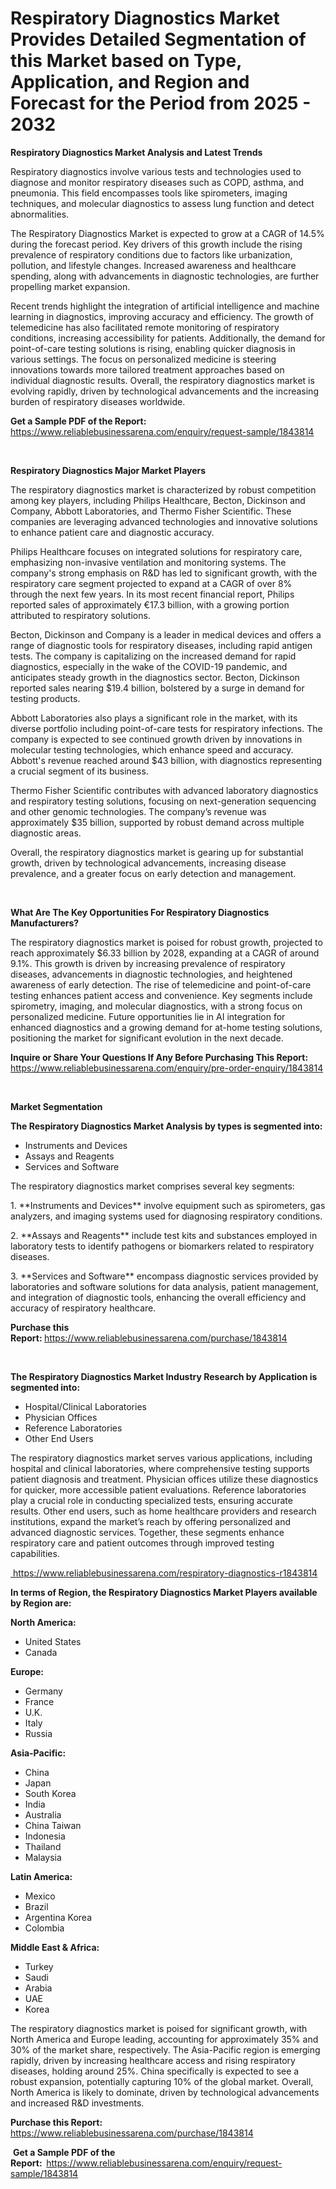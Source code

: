 <p><h1>Respiratory Diagnostics Market Provides Detailed Segmentation of this Market based on Type, Application, and Region and Forecast for the Period from 2025 - 2032</h1></p><p><strong>Respiratory Diagnostics Market Analysis and Latest Trends</strong></p>
<p><p>Respiratory diagnostics involve various tests and technologies used to diagnose and monitor respiratory diseases such as COPD, asthma, and pneumonia. This field encompasses tools like spirometers, imaging techniques, and molecular diagnostics to assess lung function and detect abnormalities.</p><p>The Respiratory Diagnostics Market is expected to grow at a CAGR of 14.5% during the forecast period. Key drivers of this growth include the rising prevalence of respiratory conditions due to factors like urbanization, pollution, and lifestyle changes. Increased awareness and healthcare spending, along with advancements in diagnostic technologies, are further propelling market expansion.</p><p>Recent trends highlight the integration of artificial intelligence and machine learning in diagnostics, improving accuracy and efficiency. The growth of telemedicine has also facilitated remote monitoring of respiratory conditions, increasing accessibility for patients. Additionally, the demand for point-of-care testing solutions is rising, enabling quicker diagnosis in various settings. The focus on personalized medicine is steering innovations towards more tailored treatment approaches based on individual diagnostic results. Overall, the respiratory diagnostics market is evolving rapidly, driven by technological advancements and the increasing burden of respiratory diseases worldwide.</p></p>
<p><strong>Get a Sample PDF of the Report:&nbsp;</strong> <a href="https://www.reliablebusinessarena.com/enquiry/request-sample/1843814?utm_campaign=3270&utm_medium=2&utm_source=Github&utm_content=ia&utm_term=13042025&utm_id=respiratory-diagnostics">https://www.reliablebusinessarena.com/enquiry/request-sample/1843814</a></p>
<p>&nbsp;</p>
<p><strong>Respiratory Diagnostics Major Market Players</strong></p>
<p><p>The respiratory diagnostics market is characterized by robust competition among key players, including Philips Healthcare, Becton, Dickinson and Company, Abbott Laboratories, and Thermo Fisher Scientific. These companies are leveraging advanced technologies and innovative solutions to enhance patient care and diagnostic accuracy.</p><p>Philips Healthcare focuses on integrated solutions for respiratory care, emphasizing non-invasive ventilation and monitoring systems. The company's strong emphasis on R&D has led to significant growth, with the respiratory care segment projected to expand at a CAGR of over 8% through the next few years. In its most recent financial report, Philips reported sales of approximately €17.3 billion, with a growing portion attributed to respiratory solutions.</p><p>Becton, Dickinson and Company is a leader in medical devices and offers a range of diagnostic tools for respiratory diseases, including rapid antigen tests. The company is capitalizing on the increased demand for rapid diagnostics, especially in the wake of the COVID-19 pandemic, and anticipates steady growth in the diagnostics sector. Becton, Dickinson reported sales nearing $19.4 billion, bolstered by a surge in demand for testing products.</p><p>Abbott Laboratories also plays a significant role in the market, with its diverse portfolio including point-of-care tests for respiratory infections. The company is expected to see continued growth driven by innovations in molecular testing technologies, which enhance speed and accuracy. Abbott's revenue reached around $43 billion, with diagnostics representing a crucial segment of its business.</p><p>Thermo Fisher Scientific contributes with advanced laboratory diagnostics and respiratory testing solutions, focusing on next-generation sequencing and other genomic technologies. The company’s revenue was approximately $35 billion, supported by robust demand across multiple diagnostic areas.</p><p>Overall, the respiratory diagnostics market is gearing up for substantial growth, driven by technological advancements, increasing disease prevalence, and a greater focus on early detection and management.</p></p>
<p>&nbsp;</p>
<p><strong>What Are The Key Opportunities For Respiratory Diagnostics Manufacturers?</strong></p>
<p><p>The respiratory diagnostics market is poised for robust growth, projected to reach approximately $6.33 billion by 2028, expanding at a CAGR of around 9.1%. This growth is driven by increasing prevalence of respiratory diseases, advancements in diagnostic technologies, and heightened awareness of early detection. The rise of telemedicine and point-of-care testing enhances patient access and convenience. Key segments include spirometry, imaging, and molecular diagnostics, with a strong focus on personalized medicine. Future opportunities lie in AI integration for enhanced diagnostics and a growing demand for at-home testing solutions, positioning the market for significant evolution in the next decade.</p></p>
<p><strong>Inquire or Share Your Questions If Any Before Purchasing This Report:</strong> <a href="https://www.reliablebusinessarena.com/enquiry/pre-order-enquiry/1843814?utm_campaign=3270&utm_medium=2&utm_source=Github&utm_content=ia&utm_term=13042025&utm_id=respiratory-diagnostics">https://www.reliablebusinessarena.com/enquiry/pre-order-enquiry/1843814</a></p>
<p>&nbsp;</p>
<p><strong>Market Segmentation</strong></p>
<p><strong>The Respiratory Diagnostics Market Analysis by types is segmented into:</strong></p>
<p><ul><li>Instruments and Devices</li><li>Assays and Reagents</li><li>Services and Software</li></ul></p>
<p><p>The respiratory diagnostics market comprises several key segments: </p><p>1. **Instruments and Devices** involve equipment such as spirometers, gas analyzers, and imaging systems used for diagnosing respiratory conditions.</p><p>2. **Assays and Reagents** include test kits and substances employed in laboratory tests to identify pathogens or biomarkers related to respiratory diseases.</p><p>3. **Services and Software** encompass diagnostic services provided by laboratories and software solutions for data analysis, patient management, and integration of diagnostic tools, enhancing the overall efficiency and accuracy of respiratory healthcare.</p></p>
<p><strong>Purchase this Report:&nbsp;</strong><a href="https://www.reliablebusinessarena.com/purchase/1843814?utm_campaign=3270&utm_medium=2&utm_source=Github&utm_content=ia&utm_term=13042025&utm_id=respiratory-diagnostics">https://www.reliablebusinessarena.com/purchase/1843814</a></p>
<p>&nbsp;</p>
<p><strong>The Respiratory Diagnostics Market Industry Research by Application is segmented into:</strong></p>
<p><ul><li>Hospital/Clinical Laboratories</li><li>Physician Offices</li><li>Reference Laboratories</li><li>Other End Users</li></ul></p>
<p><p>The respiratory diagnostics market serves various applications, including hospital and clinical laboratories, where comprehensive testing supports patient diagnosis and treatment. Physician offices utilize these diagnostics for quicker, more accessible patient evaluations. Reference laboratories play a crucial role in conducting specialized tests, ensuring accurate results. Other end users, such as home healthcare providers and research institutions, expand the market’s reach by offering personalized and advanced diagnostic services. Together, these segments enhance respiratory care and patient outcomes through improved testing capabilities.</p></p>
<p><a href="https://www.reliablebusinessarena.com/respiratory-diagnostics-r1843814?utm_campaign=3270&utm_medium=2&utm_source=Github&utm_content=ia&utm_term=13042025&utm_id=respiratory-diagnostics">&nbsp;https://www.reliablebusinessarena.com/respiratory-diagnostics-r1843814</a></p>
<p><strong>In terms of Region, the Respiratory Diagnostics Market Players available by Region are:</strong></p>
<p>
    <p> <strong> North America: </strong>
        <ul>
            <li>United States</li>
            <li>Canada</li>
        </ul>
        </p> 
    <p> <strong> Europe: </strong>
        <ul>
            <li>Germany</li>
            <li>France</li>
            <li>U.K.</li>
            <li>Italy</li>
            <li>Russia</li>
        </ul>
        </p> 
    <p> <strong> Asia-Pacific: </strong>
        <ul>
            <li>China</li>
            <li>Japan</li>
            <li>South Korea</li>
            <li>India</li>
            <li>Australia</li>
            <li>China Taiwan</li>
            <li>Indonesia</li>
            <li>Thailand</li>
            <li>Malaysia</li>
        </ul>
        </p> 
    <p> <strong> Latin America: </strong>
        <ul>
            <li>Mexico</li>
            <li>Brazil</li>
            <li>Argentina Korea</li>
            <li>Colombia</li>
        </ul>
        </p> 
    <p> <strong> Middle East & Africa: </strong>
        <ul>
            <li>Turkey</li>
            <li>Saudi</li>
            <li>Arabia</li>
            <li>UAE</li>
            <li>Korea</li>
        </ul>
    </p>
    </p>
<p><p>The respiratory diagnostics market is poised for significant growth, with North America and Europe leading, accounting for approximately 35% and 30% of the market share, respectively. The Asia-Pacific region is emerging rapidly, driven by increasing healthcare access and rising respiratory diseases, holding around 25%. China specifically is expected to see a robust expansion, potentially capturing 10% of the global market. Overall, North America is likely to dominate, driven by technological advancements and increased R&D investments.</p></p>
<p><strong>Purchase this Report: </strong><a href="https://www.reliablebusinessarena.com/purchase/1843814?utm_campaign=3270&utm_medium=2&utm_source=Github&utm_content=ia&utm_term=13042025&utm_id=respiratory-diagnostics">https://www.reliablebusinessarena.com/purchase/1843814</a></p>
<p>&nbsp;<strong>Get a Sample PDF of the Report:&nbsp;&nbsp;</strong><a href="https://www.reliablebusinessarena.com/enquiry/request-sample/1843814?utm_campaign=3270&utm_medium=2&utm_source=Github&utm_content=ia&utm_term=13042025&utm_id=respiratory-diagnostics">https://www.reliablebusinessarena.com/enquiry/request-sample/1843814</a></p>
<p><strong></strong></p>
<p><p></p><p></p><p></p></p>